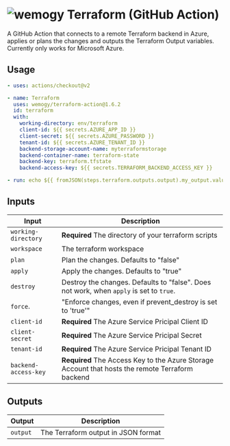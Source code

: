 # ![wemogy](assets/wemogy-logo.png) Terraform (GitHub Action)

A GitHub Action that connects to a remote Terraform backend in Azure, applies or plans the changes and outputs the Terraform Output variables. Currently only works for Microsoft Azure.

## Usage

```yaml
- uses: actions/checkout@v2

- name: Terraform
  uses: wemogy/terraform-action@1.6.2
  id: terraform
  with:
    working-directory: env/terraform
    client-id: ${{ secrets.AZURE_APP_ID }}
    client-secret: ${{ secrets.AZURE_PASSWORD }}
    tenant-id: ${{ secrets.AZURE_TENANT_ID }}
    backend-storage-account-name: myterraformstorage
    backend-container-name: terraform-state
    backend-key: terraform.tfstate
    backend-access-key: ${{ secrets.TERRAFORM_BACKEND_ACCESS_KEY }}

- run: echo ${{ fromJSON(steps.terraform.outputs.output).my_output.value }}
```

## Inputs

| Input                | Description                                                                                      |
| -------------------- | ------------------------------------------------------------------------------------------------ |
| `working-directory`  | **Required** The directory of your terraform scripts                                             |
| `workspace`          | The terraform workspace                                                                          |
| `plan `              | Plan the changes. Defaults to "false"                                                            |
| `apply`              | Apply the changes. Defaults to "true"                                                            |
| `destroy`            | Destroy the changes. Defaults to "false". Does not work, when `apply` is set to `true`.          |
| `force`.             | "Enforce changes, even if prevent_destroy is set to 'true'"                                      |
| `client-id`          | **Required** The Azure Service Pricipal Client ID                                                |
| `client-secret`      | **Required** The Azure Service Pricipal Secret                                                   |
| `tenant-id`          | **Required** The Azure Service Pricipal Tenant ID                                                |
| `backend-access-key` | **Required** The Access Key to the Azure Storage Account that hosts the remote Terraform backend |

## Outputs

| Output   | Description                         |
| -------- | ----------------------------------- |
| `output` | The Terraform output in JSON format |
